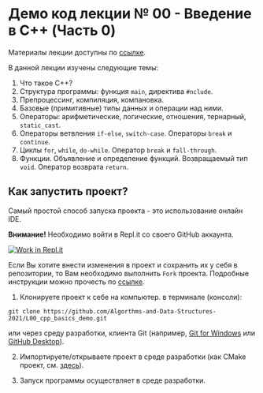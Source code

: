# Демо код лекции № 00 - Введение в C++ (Часть 0)

Материалы лекции доступны по [ссылке](https://www.notion.so/L00-Introduction-to-C-689f613bb4d94b24b2f64bc3f1cf7c9d).

В данной лекции изучены следующие темы:
1. Что такое C++?
2. Структура программы: функция `main`, директива `#nclude`.
3. Препроцессинг, компиляция, компановка.
4. Базовые (примитивные) типы данных и операции над ними.
5. Операторы: арифметические, логические, отношения, тернарный, `static_cast`.
6. Операторы ветвления `if-else`, `switch-case`. 
Операторы `break` и `continue`.
7. Циклы `for`, `while`, `do-while`. Оператор `break` и `fall-through`.
8. Функции. Объявление и определение функций. Возвращаемый тип `void`. Оператор возврата `return`.

## Как запустить проект?

Самый простой способ запуска проекта - это использование онлайн IDE.

**Внимание!** Необходимо войти в Repl.it со своего GitHub аккаунта. 

[![Work in Repl.it](https://classroom.github.com/assets/work-in-replit-14baed9a392b3a25080506f3b7b6d57f295ec2978f6f33ec97e36a161684cbe9.svg)](https://repl.it/github/Algorthms-and-Data-Structures-2021/L00_cpp_basics_demo)


Если Вы хотите внести изменения в проект и сохранить их у себя в репозитории, то Вам необходимо выполнить `Fork` проекта.
Подробные инструкции можно прочесть по [ссылке](https://docs.github.com/en/github/getting-started-with-github/fork-a-repo).

1. Клонируете проект к себе на компьютер.
в терминале (консоли):
```shell
git clone https://github.com/Algorthms-and-Data-Structures-2021/L00_cpp_basics_demo.git
```
или через среду разработки, клиента Git (например, [Git for Windows](https://git-scm.com/download/win) или [GitHub Desktop](https://desktop.github.com/)).

2. Импортируете/открываете проект в среде разработки (как CMake проект, см. [здесь](https://www.jetbrains.com/help/clion/quick-cmake-tutorial.html)).

3. Запуск программы осуществляет в среде разработки.
